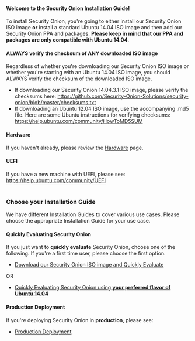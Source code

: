 #### Welcome to the Security Onion Installation Guide! ####

To install Security Onion, you're going to either install our Security Onion ISO image **or** install a standard Ubuntu 14.04 ISO image and then add our Security Onion PPA and packages.  **Please keep in mind that our PPA and packages are only compatible with Ubuntu 14.04**.

#### ALWAYS verify the checksum of ANY downloaded ISO image ####
Regardless of whether you're downloading our Security Onion ISO image or whether you're starting with an Ubuntu 14.04 ISO image, you should ALWAYS verify the checksum of the downloaded ISO image.
  * If downloading our Security Onion 14.04.3.1 ISO image, please verify the checksums here:
https://github.com/Security-Onion-Solutions/security-onion/blob/master/checksums.txt
  * If downloading an Ubuntu 12.04 ISO image, use the accompanying .md5 file.
Here are some Ubuntu instructions for verifying checksums:
https://help.ubuntu.com/community/HowToMD5SUM

#### Hardware ####
If you haven't already, please review the [Hardware](Hardware) page.

#### UEFI ####
If you have a new machine with UEFI, please see:
https://help.ubuntu.com/community/UEFI
<br>
<br>
### Choose your Installation Guide ###
We have different Installation Guides to cover various use cases.  Please choose the appropriate Installation Guide for your use case.

#### Quickly Evaluating Security Onion ####
If you just want to **quickly evaluate** Security Onion, choose one of the following.  If you're a first time user, please choose the first option.

  * [Download our Security Onion ISO image and Quickly Evaluate](QuickISOImage)

OR

  * [Quickly Evaluating Security Onion using **your preferred flavor of Ubuntu 14.04**](InstallingOnUbuntu)

#### Production Deployment ####
If you're deploying Security Onion in **production**, please see:
  * [Production Deployment](ProductionDeployment)